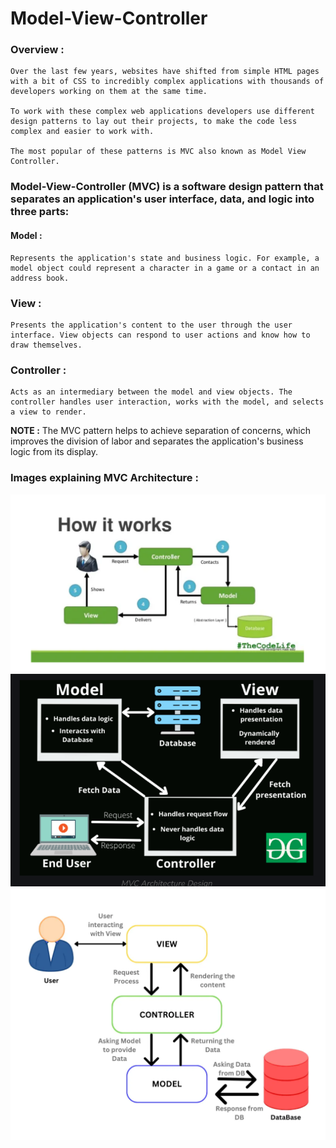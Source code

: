 # Model-View-Controller

### Overview :
    Over the last few years, websites have shifted from simple HTML pages with a bit of CSS to incredibly complex applications with thousands of developers working on them at the same time. 
    
    To work with these complex web applications developers use different design patterns to lay out their projects, to make the code less complex and easier to work with. 
    
    The most popular of these patterns is MVC also known as Model View Controller.

### Model-View-Controller (MVC) is a software design pattern that separates an application's user interface, data, and logic into three parts:

#### Model : 
    Represents the application's state and business logic. For example, a model object could represent a character in a game or a contact in an address book.

### View : 
    Presents the application's content to the user through the user interface. View objects can respond to user actions and know how to draw themselves.

### Controller :
    Acts as an intermediary between the model and view objects. The controller handles user interaction, works with the model, and selects a view to render.

__NOTE :__ The MVC pattern helps to achieve separation of concerns, which improves the division of labor and separates the application's business logic from its display.

### Images explaining MVC Architecture : 
<img src="./assets/Pic-1.png" />

<img src="./assets/Pic-2.png" />

<img src="./assets/Pic-3.png" />